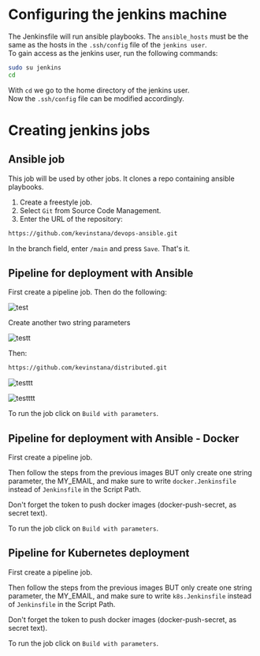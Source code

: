 # Configuring the jenkins machine
The Jenkinsfile will run ansible playbooks. The `ansible_hosts` must be the same as the hosts in the `.ssh/config` file of the `jenkins user`.  
To gain access as the jenkins user, run the following commands:  
```bash
sudo su jenkins
cd
```
With `cd` we go to the home directory of the jenkins user.  
Now the `.ssh/config` file can be modified accordingly.
# Creating jenkins jobs
## Ansible job
This job will be used by other jobs. It clones a repo containing ansible playbooks.  

1. Create a freestyle job.
2. Select `Git` from Source Code Management.  
3. Enter the URL of the repository:
```bash
https://github.com/kevinstana/devops-ansible.git
``` 

In the branch field, enter `/main` and press `Save`. That's it.  

## Pipeline for deployment with Ansible
First create a pipeline job. Then do the following:  

![test](https://github.com/kevinstana/distributed/assets/122367928/115dd3a7-046d-41d9-a0b3-7d4e206d17ee)  
  
Create another two string parameters  

![testt](https://github.com/kevinstana/distributed/assets/122367928/8f3c6ae1-b23e-405f-8644-5de3a17c8b14)  

Then:  
```bash
https://github.com/kevinstana/distributed.git
```

![testtt](https://github.com/kevinstana/distributed/assets/122367928/db92bbe5-4936-4fc5-b971-b13b938047e4)  

![testttt](https://github.com/kevinstana/distributed/assets/122367928/9827f78b-1aaf-4525-94e3-2fa772bc16f4)  


To run the job click on `Build with parameters`.    

## Pipeline for deployment with Ansible - Docker
First create a pipeline job.  

Then follow the steps from the previous images BUT only create one string parameter, the MY_EMAIL, and make sure to write `docker.Jenkinsfile` instead of `Jenkinsfile` in the Script Path.  

Don't forget the token to push docker images (docker-push-secret, as secret text).  

To run the job click on `Build with parameters`.   

## Pipeline for Kubernetes deployment
First create a pipeline job.  

Then follow the steps from the previous images BUT only create one string parameter, the MY_EMAIL, and make sure to write `k8s.Jenkinsfile` instead of `Jenkinsfile` in the Script Path.  

Don't forget the token to push docker images (docker-push-secret, as secret text).  

To run the job click on `Build with parameters`. 
